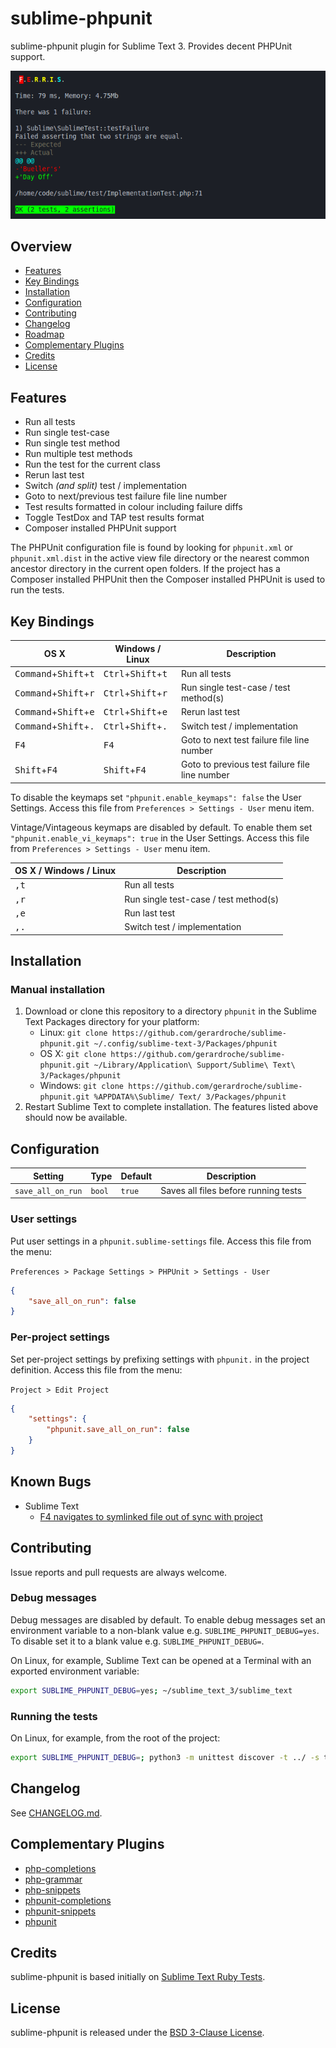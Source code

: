 # sublime-phpunit

sublime-phpunit plugin for Sublime Text 3. Provides decent PHPUnit support.

![Screenshot](screenshot.png)

## Overview

* [Features](#features)
* [Key Bindings](#key-bindings)
* [Installation](#installation)
* [Configuration](#configuration)
* [Contributing](#contributing)
* [Changelog](#changelog)
* [Roadmap](https://github.com/gerardroche/sublime-phpunit/issues/1)
* [Complementary Plugins](#complementary-plugins)
* [Credits](#credits)
* [License](#license)

## Features

* Run all tests
* Run single test-case
* Run single test method
* Run multiple test methods
* Run the test for the current class
* Rerun last test
* Switch *(and split)* test / implementation
* Goto to next/previous test failure file line number
* Test results formatted in colour including failure diffs
* Toggle TestDox and TAP test results format
* Composer installed PHPUnit support

The PHPUnit configuration file is found by looking for `phpunit.xml` or `phpunit.xml.dist` in the active view file directory or the nearest common ancestor directory in the current open folders. If the project has a Composer installed PHPUnit then the Composer installed PHPUnit is used to run the tests.

## Key Bindings

| OS X | Windows / Linux | Description |
|------|-----------------|--------------|
| <kbd>Command</kbd>+<kbd>Shift</kbd>+<kbd>t</kbd> | <kbd>Ctrl</kbd>+<kbd>Shift</kbd>+<kbd>t</kbd> | Run all tests |
| <kbd>Command</kbd>+<kbd>Shift</kbd>+<kbd>r</kbd> | <kbd>Ctrl</kbd>+<kbd>Shift</kbd>+<kbd>r</kbd> | Run single test-case / test method(s) |
| <kbd>Command</kbd>+<kbd>Shift</kbd>+<kbd>e</kbd> | <kbd>Ctrl</kbd>+<kbd>Shift</kbd>+<kbd>e</kbd> | Rerun last test |
| <kbd>Command</kbd>+<kbd>Shift</kbd>+<kbd>.</kbd> | <kbd>Ctrl</kbd>+<kbd>Shift</kbd>+<kbd>.</kbd> | Switch test / implementation |
| <kbd>F4</kbd> | <kbd>F4</kbd> | Goto to next test failure file line number |
| <kbd>Shift</kbd>+<kbd>F4</kbd> | <kbd>Shift</kbd>+<kbd>F4</kbd> | Goto to previous test failure file line number |

To disable the keymaps set `"phpunit.enable_keymaps": false` the User Settings. Access this file from `Preferences > Settings - User` menu item.

Vintage/Vintageous keymaps are disabled by default. To enable them set `"phpunit.enable_vi_keymaps": true` in the User Settings. Access this file from `Preferences > Settings - User` menu item.

| OS X / Windows / Linux | Description |
|------------------------|--------------|
| <kbd>,</kbd><kbd>t</kbd> | Run all tests |
| <kbd>,</kbd><kbd>r</kbd> | Run single test-case / test method(s) |
| <kbd>,</kbd><kbd>e</kbd> | Run last test |
| <kbd>,</kbd><kbd>.</kbd> | Switch test / implementation |

## Installation

### Manual installation

1. Download or clone this repository to a directory `phpunit` in the Sublime Text Packages directory for your platform:
    * Linux: `git clone https://github.com/gerardroche/sublime-phpunit.git ~/.config/sublime-text-3/Packages/phpunit`
    * OS X: `git clone https://github.com/gerardroche/sublime-phpunit.git ~/Library/Application\ Support/Sublime\ Text\ 3/Packages/phpunit`
    * Windows: `git clone https://github.com/gerardroche/sublime-phpunit.git %APPDATA%\Sublime/ Text/ 3/Packages/phpunit`
2. Restart Sublime Text to complete installation. The features listed above should now be available.

## Configuration

| Setting | Type | Default | Description |
|---------|------|---------|-------------|
| `save_all_on_run` | `bool` | `true` | Saves all files before running tests |

### User settings

Put user settings in a `phpunit.sublime-settings` file. Access this file from the menu:

`Preferences > Package Settings > PHPUnit > Settings - User`

```json
{
    "save_all_on_run": false
}
```

### Per-project settings

Set per-project settings by prefixing settings with `phpunit.` in the project definition. Access this file from the menu:

`Project > Edit Project`

```json
{
    "settings": {
        "phpunit.save_all_on_run": false
    }
}
```

## Known Bugs

* Sublime Text
    - [F4 navigates to symlinked file out of sync with project](https://github.com/SublimeTextIssues/Core/issues/611)

## Contributing

Issue reports and pull requests are always welcome.

### Debug messages

Debug messages are disabled by default. To enable debug messages set an environment variable to a non-blank value e.g. `SUBLIME_PHPUNIT_DEBUG=yes`. To disable set it to a blank value e.g. `SUBLIME_PHPUNIT_DEBUG=`.

On Linux, for example, Sublime Text can be opened at a Terminal with an exported environment variable:

```sh
export SUBLIME_PHPUNIT_DEBUG=yes; ~/sublime_text_3/sublime_text
```

### Running the tests

On Linux, for example, from the root of the project:

```sh
export SUBLIME_PHPUNIT_DEBUG=; python3 -m unittest discover -t ../ -s tests/ --verbose
```

## Changelog

See [CHANGELOG.md](CHANGELOG.md).

## Complementary Plugins

* [php-completions]
* [php-grammar]
* [php-snippets]
* [phpunit-completions]
* [phpunit-snippets]
* [phpunit]

## Credits

sublime-phpunit is based initially on [Sublime Text Ruby Tests](https://github.com/maltize/sublime-text-2-ruby-tests).

## License

sublime-phpunit is released under the [BSD 3-Clause License][license].

[license]: LICENSE
[Package Control]: https://packagecontrol.io
[php-completions]: https://github.com/gerardroche/sublime-phpck
[php-fig]: http://www.php-fig.org
[php-grammar]: https://github.com/gerardroche/sublime-php-grammar
[php-snippets]: https://github.com/gerardroche/sublime-php-snippets
[phpunit-completions]: https://github.com/gerardroche/sublime-phpunitck
[phpunit-snippets]: https://github.com/gerardroche/sublime-phpunit-snippets
[phpunit]: https://github.com/gerardroche/sublime-phpunit
[semver]: http://semver.org
